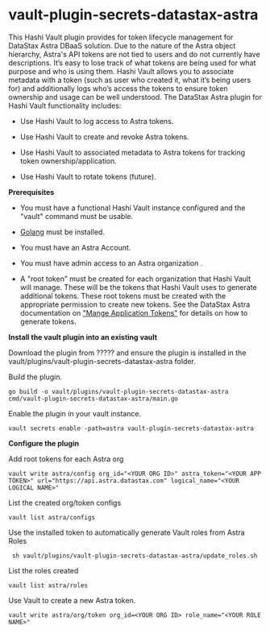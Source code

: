 
# vault-plugin-secrets-datastax-astra

This Hashi Vault plugin provides for token lifecycle management for DataStax Astra DBaaS solution. Due to the nature of the Astra object hierarchy,  Astra's API tokens are not tied to users and do not currently have descriptions. It’s easy to lose track of what tokens are being used for what purpose and who is using them. Hashi Vault allows you to associate metadata with a token (such as user who created it, what it’s being users for) and additionally logs who’s access the tokens to ensure token ownership and usage can be well understood. The DataStax Astra plugin for Hashi Vault functionality includes:

-   Use Hashi Vault to log access to Astra tokens.
    
-   Use Hashi Vault to create and revoke Astra tokens.
    
-   Use Hashi Vault to associated metadata to Astra tokens for tracking token ownership/application.
    
-   Use Hashi Vault to rotate tokens (future).


**Prerequisites**

 - You must have a functional Hashi Vault instance configured and the "vault" command must be usable. 
 
 - [Golang](https://go.dev/doc/install) must be installed.
 
 - You must have an Astra Account.
 
 - You must have admin access to an Astra organization .
   
 - A "root token" must be created for each organization that Hashi Vault will manage. These will be the tokens that Hashi Vault uses to generate additional tokens. These root tokens must be created with the appropriate permission to create new tokens. See the DataStax Astra documentation on ["Mange Application Tokens"](https://docs.datastax.com/en/astra/docs/manage-application-tokens.html) for details on how to generate tokens.


**Install the vault plugin into an existing vault**

Download the plugin from ????? and ensure the plugin is installed in the vault/plugins/vault-plugin-secrets-datastax-astra folder.

Build the plugin.

    go build -o vault/plugins/vault-plugin-secrets-datastax-astra cmd/vault-plugin-secrets-datastax-astra/main.go


Enable the plugin in your vault instance.

    vault secrets enable -path=astra vault-plugin-secrets-datastax-astra

**Configure the plugin**

Add root tokens for each Astra org

    vault write astra/config org_id="<YOUR ORG ID>" astra_token="<YOUR APP TOKEN>" url="https://api.astra.datastax.com" logical_name="<YOUR LOGICAL NAME>"

List the created org/token configs

    vault list astra/configs

Use the installed token to automatically generate Vault roles from Astra Roles

     sh vault/plugins/vault-plugin-secrets-datastax-astra/update_roles.sh

List the roles created

    vault list astra/roles

Use Vault to create a new Astra token.

    vault write astra/org/token org_id=<YOUR ORG ID> role_name="<YOUR ROLE NAME>"

   
